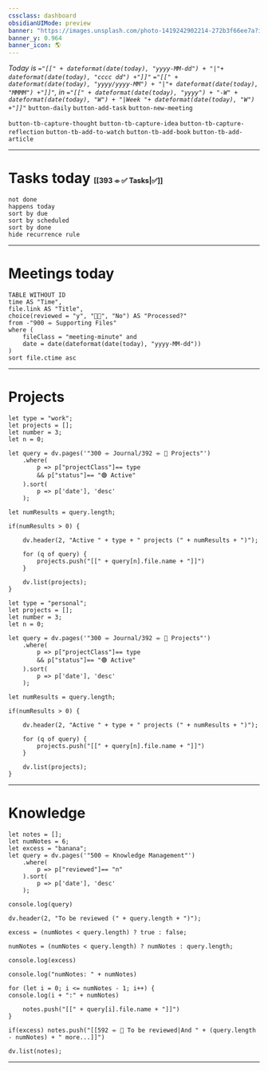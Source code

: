 ```yaml
---
cssclass: dashboard
obsidianUIMode: preview
banner: "https://images.unsplash.com/photo-1419242902214-272b3f66ee7a?ixlib=rb-4.0.3&ixid=MnwxMjA3fDB8MHxwaG90by1wYWdlfHx8fGVufDB8fHx8&auto=format&fit=crop&w=2413&q=80"
banner_y: 0.964
banner_icon: 🌎
---
```

*Today is `="[[" + dateformat(date(today), "yyyy-MM-dd") + "|"+ dateformat(date(today), "cccc dd") +"]]"` `="[[" + dateformat(date(today), "yyyy/yyyy-MM") + "|"+ dateformat(date(today), "MMMM") +"]]"`, in `="[[" + dateformat(date(today), "yyyy") + "-W" + dateformat(date(today), "W") + "|Week "+ dateformat(date(today), "W") +"]]"`*
`button-daily`   `button-add-task` `button-new-meeting`

`button-tb-capture-thought` `button-tb-capture-idea` `button-tb-capture-reflection` `button-tb-add-to-watch` `button-tb-add-book` `button-tb-add-article`

---

# Tasks today <small style="font-size: 0.5em">[[393 ⌯ ✅ Tasks|✅]]</small>
```tasks
not done 
happens today
sort by due
sort by scheduled
sort by done
hide recurrence rule 
```

---
# Meetings today
```dataview
TABLE WITHOUT ID
time AS "Time",
file.link AS "Title",
choice(reviewed = "y", "👍🏻", "No") AS "Processed?"
from -"900 ⌯ Supporting Files"
where (
	fileClass = "meeting-minute" and
	date = date(dateformat(date(today), "yyyy-MM-dd"))
)
sort file.ctime asc
```
---
# Projects
```dataviewjs
let type = "work";
let projects = [];
let number = 3;
let n = 0;

let query = dv.pages('"300 ⌯ Journal/392 ⌯ 📨 Projects"')
	.where(
		p => p["projectClass"]== type
		&& p["status"]== "🟢 Active"
	).sort(
		p => p['date'], 'desc'
	);

let numResults = query.length;

if(numResults > 0) {

	dv.header(2, "Active " + type + " projects (" + numResults + ")");

	for (q of query) {
		projects.push("[[" + query[n].file.name + "]]")
	}

	dv.list(projects);
}
```
```dataviewjs
let type = "personal";
let projects = [];
let number = 3;
let n = 0;

let query = dv.pages('"300 ⌯ Journal/392 ⌯ 📨 Projects"')
	.where(
		p => p["projectClass"]== type
		&& p["status"]== "🟢 Active"
	).sort(
		p => p['date'], 'desc'
	);

let numResults = query.length;

if(numResults > 0) {

	dv.header(2, "Active " + type + " projects (" + numResults + ")");

	for (q of query) {
		projects.push("[[" + query[n].file.name + "]]")
	}

	dv.list(projects);
}
```
---
# Knowledge
```dataviewjs
let notes = [];
let numNotes = 6;
let excess = "banana";
let query = dv.pages('"500 ⌯ Knowledge Management"')
	.where(
		p => p["reviewed"]== "n"
	).sort(
		p => p['date'], 'desc'
	);

console.log(query)

dv.header(2, "To be reviewed (" + query.length + ")");

excess = (numNotes < query.length) ? true : false;

numNotes = (numNotes < query.length) ? numNotes : query.length;

console.log(excess)

console.log("numNotes: " + numNotes)

for (let i = 0; i <= numNotes - 1; i++) {
console.log(i + ":" + numNotes)

	notes.push("[[" + query[i].file.name + "]]")
}

if(excess) notes.push("[[592 ⌯ 🔭 To be reviewed|And " + (query.length - numNotes) + " more...]]")

dv.list(notes);
```
---
